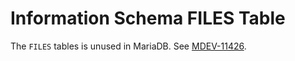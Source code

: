 # Information Schema FILES Table

The `FILES` tables is unused in MariaDB. See [MDEV-11426](https://jira.mariadb.org/browse/MDEV-11426).